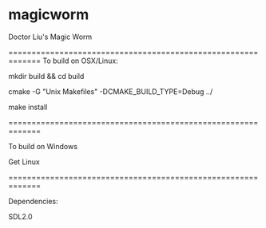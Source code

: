 magicworm
=========

Doctor Liu's Magic Worm

=============================================================
To build on OSX/Linux:

  mkdir build && cd build

  cmake -G "Unix Makefiles" -DCMAKE_BUILD_TYPE=Debug ../
  
  make install
  
=============================================================

To build on Windows 
  
  Get Linux
  
=============================================================

Dependencies:

SDL2.0
